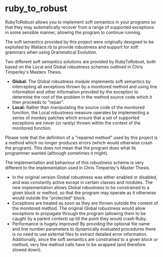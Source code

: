 ruby_to_robust
==============

RubyToRobust allows you to implement soft semantics in your programs so that they
may automatically recover from a range of supported exceptions in some sensible manner,
allowing the program to continue running.

The soft semantics provided by this project were originally designed to be exploited by
Wallace.rb to provide robustness and support for soft grammars when using Grammatical Evolution.

Two different soft semantics solutions are provided by RubyToRobust, both based on the
Local and Global robustness schemes outlined in Chris Timperley's Masters Thesis.

* **Global:** The Global robustness module implements soft semantics by intercepting
  all exceptions thrown by a monitored method and using line information and other information
  provided by the exception to determine the root of the problem in the method source code
  which it then proceeds to "repair".
* **Local:** Rather than manipulating the source code of the monitored function, the Local
  robustness measure operates by implementing a series of monkey patches which ensure that
  a set of supported exceptions are never (or rarely) thrown within the context of the monitored
  function.

Please note that the definition of a "repaired method" used by this project is a method which
no longer produces errors (which would otherwise crash the program). This does not mean that the
program does what its programmer wanted (although sometimes it might).

The implementation and behaviour of this robustness scheme is very different to the implementation
used in Chris Timperley's Master Thesis.
* In the original version Global robustness was either enabled or disabled, and was constantly active
  except in certain classes and modules. The new implementation allows Global robustness to be constrained
  to a given block or method, so that the program may operate as it otherwise would outside the "protected"
  block.
* Exceptions are treated as soon as they are thrown outside the context of the monitored method.
  The original Global robustness would allow exceptions to propagate through the program (allowing
  them to be caught by a parent context) up till the point they would crash Ruby.
* Performance is hugely improved! By providing the optional file name and line number parameters to
  dynamically evaluated procedures there is no need to use external files to extract detailed error information.
  Additionally, since the soft semantics are constrained to a given block or method, very few method calls
  have to be wrapped (and therefore slowed down).